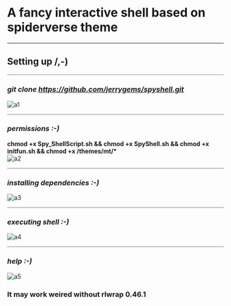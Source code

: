 # A fancy interactive shell based on spiderverse theme

<hr style="height:2px;border-width:0;color:grey;background-color:grey">

## Setting up /,-)
<hr style="height:1.5px;border-width:0;color:gray;background-color:grey">

### <i>git clone https://github.com/jerrygems/spyshell.git</i>
![a1](https://user-images.githubusercontent.com/100356532/212123598-748e311f-584d-4ebf-a8ba-23740347a8b9.png)
<br>
<hr style="height:1px;border-width:0;color:gray;background-color:grey">

### <i>permissions :-)</i>
<b>chmod +x Spy_ShellScript.sh && chmod +x SpyShell.sh && chmod +x initfun.sh && chmod +x /themes/mt/*</b>
<br>
![a2](https://user-images.githubusercontent.com/100356532/212123716-75447f15-b1ab-4fd1-b7be-5547842c7169.png)
<br>
<hr style="height:1px;border-width:0;color:gray;background-color:grey">

### <i>installing dependencies :-)</i>
![a3](https://user-images.githubusercontent.com/100356532/212123954-a6457303-6d8a-4c3b-b839-35cc70571542.png)
<br>
<hr style="height:1px;border-width:0;color:gray;background-color:grey">

### <i>executing shell :-)</i>
![a4](https://user-images.githubusercontent.com/100356532/212124094-02709940-e78f-4978-a9c5-0a9103f718fd.png)
<br>
<hr style="height:1px;border-width:0;color:gray;background-color:grey">



### <i>help :-)</i>
![a5](https://user-images.githubusercontent.com/100356532/212124715-817a8ce8-7921-4b6c-96c1-dea7f0090beb.png)


### It may work weired without rlwrap 0.46.1
